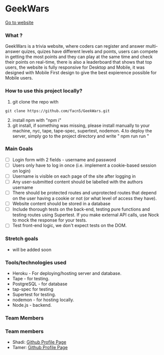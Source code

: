 # GeekWars
[Go to website](#)

### What ?

GeekWars is a trivia website, where coders can register and answer multi-answer quizes, quizes have different levels and points, users can compete in getting the most points and they can play at the same time and check their points on real-time, there is also a leaderboard that shows that top users, the website
is fully responsive for Desktop and Mobile, it was designed with Mobile First
design to give the best expierence possible for Mobile users.

### How to use this project locally?
1. git clone the repo with  
```
git clone https://github.com/facn5/GeekWars.git
```
2. install npm with "npm i"
3. git install, if something was missing, please install manually to your machine, nyc, tape, tape-spec, supertest, nodemon.
4.to deploy the server, simply go to the project directory and write "
npm run run
"

### Main Goals
+ [ ] Login form with 2 fields - username and password
+ [ ] Users only have to log in once (i.e. implement a cookie-based session on login)
+ [ ] Username is visible on each page of the site after logging in
+ [ ] Any user-submitted content should be labelled with the authors username
+ [ ] There should be protected routes and unprotected routes that depend on the user having a cookie or not (or what level of access they have).
+ [ ] Website content should be stored in a database
+ [ ] Include thorough tests on the back-end, testing pure functions and testing routes using Supertest. If you make external API calls, use Nock to mock the response for your tests.
+ [ ] Test front-end logic, we don't expect tests on the DOM.

### Stretch goals
* will be added soon

### Tools/technologies used
* Heroku - For deploying/hosting server and database.
* Tape - for testing.
* PostgreSQL - for database
* tap-spec for testing
* Supertest for testing.
* nodemon - for hosting locally.
* Node.js - backend.

### Team Members
### Team members
* Shadi: [Github Profile Page](https://github.com/mrfong)
* Tamer: [Github Profile Page](https://github.com/tamerNasser)
